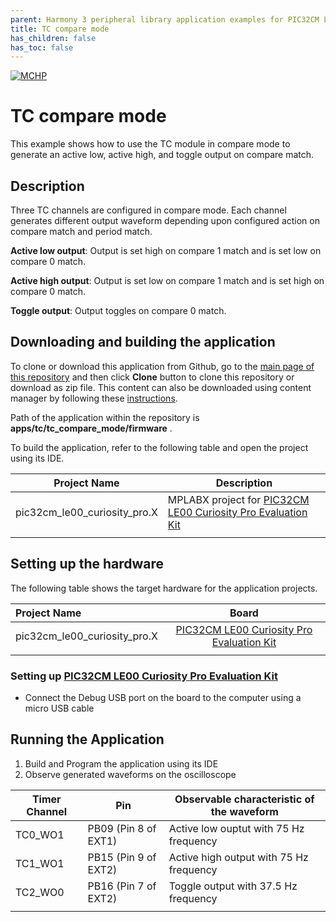 ```yaml
---
parent: Harmony 3 peripheral library application examples for PIC32CM LE/LS family
title: TC compare mode 
has_children: false
has_toc: false
---
```


[![MCHP](https://www.microchip.com/ResourcePackages/Microchip/assets/dist/images/logo.png)](https://www.microchip.com)

# TC compare mode

This example shows how to use the TC module in compare mode to generate an active low, active high, and toggle output on compare match.

## Description

Three TC channels are configured in compare mode. Each channel generates different output waveform depending upon configured action on compare match and period match.

**Active low output**: Output is set high on compare 1 match and is
set low on compare 0 match.

**Active high output**: Output is set low on compare 1 match and is
set high on compare 0 match.

**Toggle output**: Output toggles on compare 0 match.

## Downloading and building the application

To clone or download this application from Github, go to the [main page of this repository](https://github.com/Microchip-MPLAB-Harmony/csp_apps_pic32cm_le_ls) and then click **Clone** button to clone this repository or download as zip file.
This content can also be downloaded using content manager by following these [instructions](https://github.com/Microchip-MPLAB-Harmony/contentmanager/wiki).

Path of the application within the repository is **apps/tc/tc_compare_mode/firmware** .

To build the application, refer to the following table and open the project using its IDE.

| Project Name      | Description                                    |
| ------------------- | ---------------------------------------------- |
| pic32cm_le00_curiosity_pro.X | MPLABX project for [PIC32CM LE00 Curiosity Pro Evaluation Kit](https://www.microchip.com/en-us/development-tool/EV80P12A) |
|||

## Setting up the hardware

The following table shows the target hardware for the application projects.

| Project Name| Board|
|:---------|:---------:|
| pic32cm_le00_curiosity_pro.X | [PIC32CM LE00 Curiosity Pro Evaluation Kit](https://www.microchip.com/en-us/development-tool/EV80P12A)
|||

### Setting up [PIC32CM LE00 Curiosity Pro Evaluation Kit](https://www.microchip.com/en-us/development-tool/EV80P12A)

- Connect the Debug USB port on the board to the computer using a micro USB cable

## Running the Application

1. Build and Program the application using its IDE
2. Observe generated waveforms on the oscilloscope

| Timer Channel   | Pin      | Observable characteristic of the waveform
| ----------------| ---------| -----------------------------------------|
| TC0_WO1 | PB09 (Pin 8 of EXT1)  | Active low ouptut with 75 Hz frequency |
| TC1_WO1 | PB15 (Pin 9 of EXT2)  | Active high output with 75 Hz frequency |
| TC2_WO0 | PB16 (Pin 7 of EXT2)  | Toggle output with 37.5 Hz frequency |
||||
